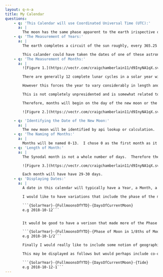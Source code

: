 ```yaml
---
layout: q-n-a
title: My Calendar
questions: 
    - q: 'This Calendar will use Coordinated Universal Time (UTC):'
      a: |
        The moon has the same phase apparent to the earth irispective of time zone.  Initially, my calendar will not count hours.  A local component and a subdivision of the day may be introduced at a later date.  Particularly when if another element of locality, tides is added.
    - q: 'The Measurement of Years:'
      a: |
        The earth completes a circuit of the sun roughly, every 365.25 days.  Any given point in this cycle could be called the start/end of a year although there are four natural points to choose from, namely the [solstices](https://en.wikipedia.org/wiki/Solstice) and [equinoxes](https://en.wikipedia.org/wiki/Equinox).  For example in the Gregorian calendar, the new year is related but not identical to the winter solsice which is usually the 21st or 22nd of December, the shortest day of the year as experienced in the Northern Hemisphere (N.B this same event would be observed as the summer solstice in the Southern Hemisphere).

        This calander could have taken the dates of one of these astronmical events as the start of its year.  However, I have decided to count my years in the Common Era and begin the year on the 1st of Janurary in the Gregorian Calendar.  This will make the calendar simpler to implement and simpler to understand, as a map onto the Gegorian Calendar.  I may make a "strict mode" at a later date, which would be largely in phase but not sync with the Gregorian Calendar.
    - q: 'The Measurement of Months:'
      a: |
        ![Figure 1.](https://vectr.com/craigchamberlain11/d9InyNA1qX.svg?width=400&height=200&select=d1rjgmgOwa)

        There are generally 12 complete lunar cycles in a solar year with one or, more frequently, two partial cycles.  Typically in a lunisolar calendar, this means that to preserve complete lunar cycles, year ends must be approximated to the end of a lunar cycle.  If a lunisolar year typically has 12 lunar months then extra months must be added on particular years to make up for lost days, in the way leep days are added to years in the Gregorian Calendar.

        However this forces the year to vary considerably in length and requires complex patterns to decide which year to add a month.  This calendar will favour the complete solar year and split the months that fall over the start and end of a year.

        This is not completely unpresidented and is somewhat related to the concept of uncounted time.  [Some Coast Salish peoples used a calendar of this kind. For instance, the Chehalis began their count of lunar months from the arrival of spawning chinook salmon (in Gregorian calendar October), and counted 10 months, leaving an uncounted period until the next chinook salmon run.[3]](https://en.wikipedia.org/wiki/Lunisolar_calendar#With_uncounted_time)

        Therefore, months will begin on the day of the new moon or the start of a new year.  Months will end on the day before the new moon or the end of the year.

        ![Figure 2.](https://vectr.com/craigchamberlain11/d9InyNA1qX.svg?width=400&height=200&select=bUzavqqsE)

    - q: 'Identifying the Date of the New Moon:'
      a: | 
        The new moon will be identified by api lookup or calculation.  It will not depend on observation. 
    - q: 'The Naming of Months:'
      a: |
        Months will be named 0-13.  I chose 0 as the first month as it will only be a complete month in exceptional circumstances.  It would be fun to name the final month X for the same reasons.  However, I will stick with integers as I also like the reference to [the indexing of sequences which begins at 0 in computing and mathematics](https://en.wikipedia.org/wiki/Zero-based_numbering).
    - q: 'Length of Month:'
      a: |
        The Synodal month is not a whole number of days.  Therefore the calendar months will have varialble lenghts.

        ![Figure 3.](https://vectr.com/craigchamberlain11/d9InyNA1qX.svg?width=400&height=400&select=d9InyNA1qXpage0)

        Each month will have have 29-30 days.
    - q: 'Displaying Dates:'
      a: |
        A date in this calendar will typically have a Year, a Month, a Day and a UTC Gregian DateTime.

        I would like to have variations that include the phase of the moon 

        ```{SolarYear}-{FullmoonsOfYTD}-{DaysOfCurrentMoon} 
        e.g 2018-10-12```


        It would be good to have a verison that made more of the Phase of the Moon, this would make it more universal, and limit the problems assosiated with crushing timezone.

        ```{SolarYear}-{FullmoonsOfYTD}-{Phase of Moon in 1/8ths of Moon}  
        e.g 2018-10-1/2```

        Finally I would really like to include some notion of geographic location, particualy tide which is experience hetrogeniously accross on the surphase of the earth.

        This may be displayed as follows but would perhaps include co-ordinates in the object.

        ```{SolarYear}-{FullmoonsOfYTD}-{DaysOfCurrentMoon}-{Tide}  
        e.g 2018-10-12-1```
---
```

